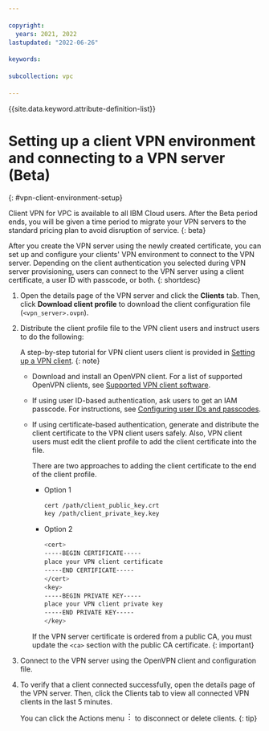 ```yaml
---

copyright:
  years: 2021, 2022
lastupdated: "2022-06-26"

keywords:

subcollection: vpc

---
```


{{site.data.keyword.attribute-definition-list}}

# Setting up a client VPN environment and connecting to a VPN server (Beta)
{: #vpn-client-environment-setup}

Client VPN for VPC is available to all IBM Cloud users. After the Beta period ends, you will be given a time period to migrate your VPN servers to the standard pricing plan to avoid disruption of service.
{: beta}

After you create the VPN server using the newly created certificate, you can set up and configure your clients' VPN environment to connect to the VPN server. Depending on the client authentication you selected during VPN server provisioning, users can connect to the VPN server using a client certificate, a user ID with passcode, or both.
{: shortdesc}

1. Open the details page of the VPN server and click the **Clients** tab. Then, click **Download client profile** to download the client configuration file (`<vpn_server>.ovpn`).

1. Distribute the client profile file to the VPN client users and instruct users to do the following: 

   A step-by-step tutorial for VPN client users client is provided in [Setting up a VPN client](/docs/vpc?topic=vpc-setting-up-vpn-client).
   {: note}

   * Download and install an OpenVPN client. For a list of supported OpenVPN clients, see [Supported VPN client software](/docs/vpc?topic=vpc-client-to-site-vpn-planning#vpn-client-software).
   * If using user ID-based authentication, ask users to get an IAM passcode. For instructions, see [Configuring user IDs and passcodes](/docs/vpc?topic=vpc-client-to-site-authentication#client-to-site-configuration-passcode).
   * If using certificate-based authentication, generate and distribute the client certificate to the VPN client users safely. Also, VPN client users must edit the client profile to add the client certificate into the file. 
      
      There are two approaches to adding the client certificate to the end of the client profile.
   
      * Option 1 
      
         ```sh
         cert /path/client_public_key.crt
         key /path/client_private_key.key
         ``` 
      
      * Option 2 
      
         ```sh
         <cert>
         -----BEGIN CERTIFICATE-----
         place your VPN client certificate
         -----END CERTIFICATE-----
         </cert>
         <key>
         -----BEGIN PRIVATE KEY-----
         place your VPN client private key
         -----END PRIVATE KEY-----
         </key>
         ``` 
         
      If the VPN server certificate is ordered from a public CA, you must update the `<ca>` section with the public CA certificate. 
      {: important}

1. Connect to the VPN server using the OpenVPN client and configuration file.
1. To verify that a client connected successfully, open the details page of the VPN server. Then, click the Clients tab to view all connected VPN clients in the last 5 minutes. 

   You can click the Actions menu ![Actions menu](images/overflow.png) to disconnect or delete clients.
   {: tip}
